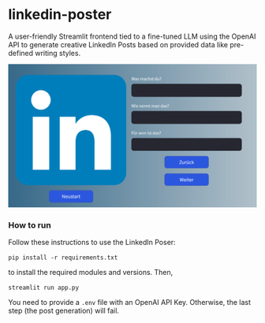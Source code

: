 # linkedin-poster
A user-friendly Streamlit frontend tied to a fine-tuned LLM using the OpenAI API to generate creative LinkedIn Posts based on provided data like pre-defined writing styles.

![Landing Page](imgs/landing_page.png)


### How to run
Follow these instructions to use the LinkedIn Poser:
```
pip install -r requirements.txt
```
to install the required modules and versions. Then,
```
streamlit run app.py
```

You need to provide a `.env` file with an OpenAI API Key. Otherwise, the last step (the post generation) will fail.